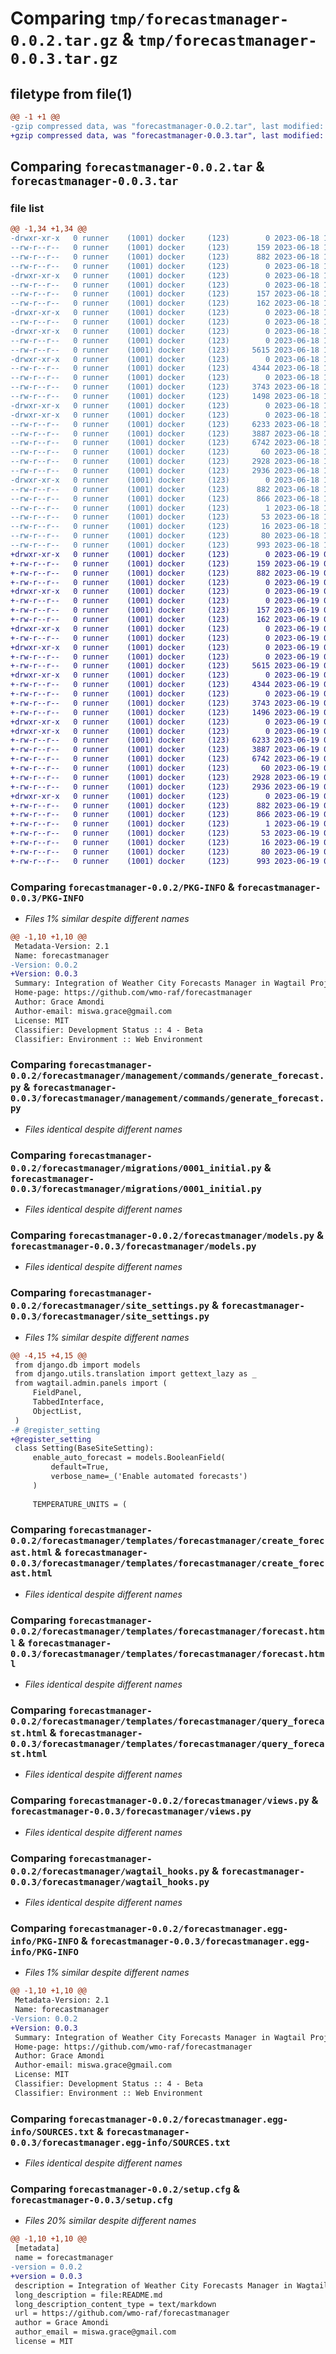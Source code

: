 # Comparing `tmp/forecastmanager-0.0.2.tar.gz` & `tmp/forecastmanager-0.0.3.tar.gz`

## filetype from file(1)

```diff
@@ -1 +1 @@
-gzip compressed data, was "forecastmanager-0.0.2.tar", last modified: Sun Jun 18 18:36:58 2023, max compression
+gzip compressed data, was "forecastmanager-0.0.3.tar", last modified: Mon Jun 19 08:57:00 2023, max compression
```

## Comparing `forecastmanager-0.0.2.tar` & `forecastmanager-0.0.3.tar`

### file list

```diff
@@ -1,34 +1,34 @@
-drwxr-xr-x   0 runner    (1001) docker     (123)        0 2023-06-18 18:36:58.096684 forecastmanager-0.0.2/
--rw-r--r--   0 runner    (1001) docker     (123)      159 2023-06-18 18:36:43.000000 forecastmanager-0.0.2/MANIFEST.in
--rw-r--r--   0 runner    (1001) docker     (123)      882 2023-06-18 18:36:58.096684 forecastmanager-0.0.2/PKG-INFO
--rw-r--r--   0 runner    (1001) docker     (123)        0 2023-06-18 18:36:43.000000 forecastmanager-0.0.2/README.md
-drwxr-xr-x   0 runner    (1001) docker     (123)        0 2023-06-18 18:36:58.096684 forecastmanager-0.0.2/forecastmanager/
--rw-r--r--   0 runner    (1001) docker     (123)        0 2023-06-18 18:36:43.000000 forecastmanager-0.0.2/forecastmanager/__init__.py
--rw-r--r--   0 runner    (1001) docker     (123)      157 2023-06-18 18:36:43.000000 forecastmanager-0.0.2/forecastmanager/admin.py
--rw-r--r--   0 runner    (1001) docker     (123)      162 2023-06-18 18:36:43.000000 forecastmanager-0.0.2/forecastmanager/apps.py
-drwxr-xr-x   0 runner    (1001) docker     (123)        0 2023-06-18 18:36:58.096684 forecastmanager-0.0.2/forecastmanager/management/
--rw-r--r--   0 runner    (1001) docker     (123)        0 2023-06-18 18:36:43.000000 forecastmanager-0.0.2/forecastmanager/management/__init__.py
-drwxr-xr-x   0 runner    (1001) docker     (123)        0 2023-06-18 18:36:58.096684 forecastmanager-0.0.2/forecastmanager/management/commands/
--rw-r--r--   0 runner    (1001) docker     (123)        0 2023-06-18 18:36:43.000000 forecastmanager-0.0.2/forecastmanager/management/commands/__init__.py
--rw-r--r--   0 runner    (1001) docker     (123)     5615 2023-06-18 18:36:43.000000 forecastmanager-0.0.2/forecastmanager/management/commands/generate_forecast.py
-drwxr-xr-x   0 runner    (1001) docker     (123)        0 2023-06-18 18:36:58.096684 forecastmanager-0.0.2/forecastmanager/migrations/
--rw-r--r--   0 runner    (1001) docker     (123)     4344 2023-06-18 18:36:43.000000 forecastmanager-0.0.2/forecastmanager/migrations/0001_initial.py
--rw-r--r--   0 runner    (1001) docker     (123)        0 2023-06-18 18:36:43.000000 forecastmanager-0.0.2/forecastmanager/migrations/__init__.py
--rw-r--r--   0 runner    (1001) docker     (123)     3743 2023-06-18 18:36:43.000000 forecastmanager-0.0.2/forecastmanager/models.py
--rw-r--r--   0 runner    (1001) docker     (123)     1498 2023-06-18 18:36:43.000000 forecastmanager-0.0.2/forecastmanager/site_settings.py
-drwxr-xr-x   0 runner    (1001) docker     (123)        0 2023-06-18 18:36:58.096684 forecastmanager-0.0.2/forecastmanager/templates/
-drwxr-xr-x   0 runner    (1001) docker     (123)        0 2023-06-18 18:36:58.096684 forecastmanager-0.0.2/forecastmanager/templates/forecastmanager/
--rw-r--r--   0 runner    (1001) docker     (123)     6233 2023-06-18 18:36:43.000000 forecastmanager-0.0.2/forecastmanager/templates/forecastmanager/create_forecast.html
--rw-r--r--   0 runner    (1001) docker     (123)     3887 2023-06-18 18:36:43.000000 forecastmanager-0.0.2/forecastmanager/templates/forecastmanager/forecast.html
--rw-r--r--   0 runner    (1001) docker     (123)     6742 2023-06-18 18:36:43.000000 forecastmanager-0.0.2/forecastmanager/templates/forecastmanager/query_forecast.html
--rw-r--r--   0 runner    (1001) docker     (123)       60 2023-06-18 18:36:43.000000 forecastmanager-0.0.2/forecastmanager/tests.py
--rw-r--r--   0 runner    (1001) docker     (123)     2928 2023-06-18 18:36:43.000000 forecastmanager-0.0.2/forecastmanager/views.py
--rw-r--r--   0 runner    (1001) docker     (123)     2936 2023-06-18 18:36:43.000000 forecastmanager-0.0.2/forecastmanager/wagtail_hooks.py
-drwxr-xr-x   0 runner    (1001) docker     (123)        0 2023-06-18 18:36:58.096684 forecastmanager-0.0.2/forecastmanager.egg-info/
--rw-r--r--   0 runner    (1001) docker     (123)      882 2023-06-18 18:36:58.000000 forecastmanager-0.0.2/forecastmanager.egg-info/PKG-INFO
--rw-r--r--   0 runner    (1001) docker     (123)      866 2023-06-18 18:36:58.000000 forecastmanager-0.0.2/forecastmanager.egg-info/SOURCES.txt
--rw-r--r--   0 runner    (1001) docker     (123)        1 2023-06-18 18:36:58.000000 forecastmanager-0.0.2/forecastmanager.egg-info/dependency_links.txt
--rw-r--r--   0 runner    (1001) docker     (123)       53 2023-06-18 18:36:58.000000 forecastmanager-0.0.2/forecastmanager.egg-info/requires.txt
--rw-r--r--   0 runner    (1001) docker     (123)       16 2023-06-18 18:36:58.000000 forecastmanager-0.0.2/forecastmanager.egg-info/top_level.txt
--rw-r--r--   0 runner    (1001) docker     (123)       80 2023-06-18 18:36:43.000000 forecastmanager-0.0.2/pyproject.toml
--rw-r--r--   0 runner    (1001) docker     (123)      993 2023-06-18 18:36:58.096684 forecastmanager-0.0.2/setup.cfg
+drwxr-xr-x   0 runner    (1001) docker     (123)        0 2023-06-19 08:57:00.778028 forecastmanager-0.0.3/
+-rw-r--r--   0 runner    (1001) docker     (123)      159 2023-06-19 08:56:42.000000 forecastmanager-0.0.3/MANIFEST.in
+-rw-r--r--   0 runner    (1001) docker     (123)      882 2023-06-19 08:57:00.778028 forecastmanager-0.0.3/PKG-INFO
+-rw-r--r--   0 runner    (1001) docker     (123)        0 2023-06-19 08:56:42.000000 forecastmanager-0.0.3/README.md
+drwxr-xr-x   0 runner    (1001) docker     (123)        0 2023-06-19 08:57:00.774028 forecastmanager-0.0.3/forecastmanager/
+-rw-r--r--   0 runner    (1001) docker     (123)        0 2023-06-19 08:56:42.000000 forecastmanager-0.0.3/forecastmanager/__init__.py
+-rw-r--r--   0 runner    (1001) docker     (123)      157 2023-06-19 08:56:42.000000 forecastmanager-0.0.3/forecastmanager/admin.py
+-rw-r--r--   0 runner    (1001) docker     (123)      162 2023-06-19 08:56:42.000000 forecastmanager-0.0.3/forecastmanager/apps.py
+drwxr-xr-x   0 runner    (1001) docker     (123)        0 2023-06-19 08:57:00.774028 forecastmanager-0.0.3/forecastmanager/management/
+-rw-r--r--   0 runner    (1001) docker     (123)        0 2023-06-19 08:56:42.000000 forecastmanager-0.0.3/forecastmanager/management/__init__.py
+drwxr-xr-x   0 runner    (1001) docker     (123)        0 2023-06-19 08:57:00.778028 forecastmanager-0.0.3/forecastmanager/management/commands/
+-rw-r--r--   0 runner    (1001) docker     (123)        0 2023-06-19 08:56:42.000000 forecastmanager-0.0.3/forecastmanager/management/commands/__init__.py
+-rw-r--r--   0 runner    (1001) docker     (123)     5615 2023-06-19 08:56:42.000000 forecastmanager-0.0.3/forecastmanager/management/commands/generate_forecast.py
+drwxr-xr-x   0 runner    (1001) docker     (123)        0 2023-06-19 08:57:00.778028 forecastmanager-0.0.3/forecastmanager/migrations/
+-rw-r--r--   0 runner    (1001) docker     (123)     4344 2023-06-19 08:56:42.000000 forecastmanager-0.0.3/forecastmanager/migrations/0001_initial.py
+-rw-r--r--   0 runner    (1001) docker     (123)        0 2023-06-19 08:56:42.000000 forecastmanager-0.0.3/forecastmanager/migrations/__init__.py
+-rw-r--r--   0 runner    (1001) docker     (123)     3743 2023-06-19 08:56:42.000000 forecastmanager-0.0.3/forecastmanager/models.py
+-rw-r--r--   0 runner    (1001) docker     (123)     1496 2023-06-19 08:56:42.000000 forecastmanager-0.0.3/forecastmanager/site_settings.py
+drwxr-xr-x   0 runner    (1001) docker     (123)        0 2023-06-19 08:57:00.774028 forecastmanager-0.0.3/forecastmanager/templates/
+drwxr-xr-x   0 runner    (1001) docker     (123)        0 2023-06-19 08:57:00.778028 forecastmanager-0.0.3/forecastmanager/templates/forecastmanager/
+-rw-r--r--   0 runner    (1001) docker     (123)     6233 2023-06-19 08:56:42.000000 forecastmanager-0.0.3/forecastmanager/templates/forecastmanager/create_forecast.html
+-rw-r--r--   0 runner    (1001) docker     (123)     3887 2023-06-19 08:56:42.000000 forecastmanager-0.0.3/forecastmanager/templates/forecastmanager/forecast.html
+-rw-r--r--   0 runner    (1001) docker     (123)     6742 2023-06-19 08:56:42.000000 forecastmanager-0.0.3/forecastmanager/templates/forecastmanager/query_forecast.html
+-rw-r--r--   0 runner    (1001) docker     (123)       60 2023-06-19 08:56:42.000000 forecastmanager-0.0.3/forecastmanager/tests.py
+-rw-r--r--   0 runner    (1001) docker     (123)     2928 2023-06-19 08:56:42.000000 forecastmanager-0.0.3/forecastmanager/views.py
+-rw-r--r--   0 runner    (1001) docker     (123)     2936 2023-06-19 08:56:42.000000 forecastmanager-0.0.3/forecastmanager/wagtail_hooks.py
+drwxr-xr-x   0 runner    (1001) docker     (123)        0 2023-06-19 08:57:00.774028 forecastmanager-0.0.3/forecastmanager.egg-info/
+-rw-r--r--   0 runner    (1001) docker     (123)      882 2023-06-19 08:57:00.000000 forecastmanager-0.0.3/forecastmanager.egg-info/PKG-INFO
+-rw-r--r--   0 runner    (1001) docker     (123)      866 2023-06-19 08:57:00.000000 forecastmanager-0.0.3/forecastmanager.egg-info/SOURCES.txt
+-rw-r--r--   0 runner    (1001) docker     (123)        1 2023-06-19 08:57:00.000000 forecastmanager-0.0.3/forecastmanager.egg-info/dependency_links.txt
+-rw-r--r--   0 runner    (1001) docker     (123)       53 2023-06-19 08:57:00.000000 forecastmanager-0.0.3/forecastmanager.egg-info/requires.txt
+-rw-r--r--   0 runner    (1001) docker     (123)       16 2023-06-19 08:57:00.000000 forecastmanager-0.0.3/forecastmanager.egg-info/top_level.txt
+-rw-r--r--   0 runner    (1001) docker     (123)       80 2023-06-19 08:56:42.000000 forecastmanager-0.0.3/pyproject.toml
+-rw-r--r--   0 runner    (1001) docker     (123)      993 2023-06-19 08:57:00.778028 forecastmanager-0.0.3/setup.cfg
```

### Comparing `forecastmanager-0.0.2/PKG-INFO` & `forecastmanager-0.0.3/PKG-INFO`

 * *Files 1% similar despite different names*

```diff
@@ -1,10 +1,10 @@
 Metadata-Version: 2.1
 Name: forecastmanager
-Version: 0.0.2
+Version: 0.0.3
 Summary: Integration of Weather City Forecasts Manager in Wagtail Projects.
 Home-page: https://github.com/wmo-raf/forecastmanager
 Author: Grace Amondi
 Author-email: miswa.grace@gmail.com
 License: MIT
 Classifier: Development Status :: 4 - Beta
 Classifier: Environment :: Web Environment
```

### Comparing `forecastmanager-0.0.2/forecastmanager/management/commands/generate_forecast.py` & `forecastmanager-0.0.3/forecastmanager/management/commands/generate_forecast.py`

 * *Files identical despite different names*

### Comparing `forecastmanager-0.0.2/forecastmanager/migrations/0001_initial.py` & `forecastmanager-0.0.3/forecastmanager/migrations/0001_initial.py`

 * *Files identical despite different names*

### Comparing `forecastmanager-0.0.2/forecastmanager/models.py` & `forecastmanager-0.0.3/forecastmanager/models.py`

 * *Files identical despite different names*

### Comparing `forecastmanager-0.0.2/forecastmanager/site_settings.py` & `forecastmanager-0.0.3/forecastmanager/site_settings.py`

 * *Files 1% similar despite different names*

```diff
@@ -4,15 +4,15 @@
 from django.db import models
 from django.utils.translation import gettext_lazy as _
 from wagtail.admin.panels import (
     FieldPanel,
     TabbedInterface,
     ObjectList,
 )
-# @register_setting
+@register_setting
 class Setting(BaseSiteSetting):
     enable_auto_forecast = models.BooleanField(
         default=True,
         verbose_name=_('Enable automated forecasts')
     )
 
     TEMPERATURE_UNITS = (
```

### Comparing `forecastmanager-0.0.2/forecastmanager/templates/forecastmanager/create_forecast.html` & `forecastmanager-0.0.3/forecastmanager/templates/forecastmanager/create_forecast.html`

 * *Files identical despite different names*

### Comparing `forecastmanager-0.0.2/forecastmanager/templates/forecastmanager/forecast.html` & `forecastmanager-0.0.3/forecastmanager/templates/forecastmanager/forecast.html`

 * *Files identical despite different names*

### Comparing `forecastmanager-0.0.2/forecastmanager/templates/forecastmanager/query_forecast.html` & `forecastmanager-0.0.3/forecastmanager/templates/forecastmanager/query_forecast.html`

 * *Files identical despite different names*

### Comparing `forecastmanager-0.0.2/forecastmanager/views.py` & `forecastmanager-0.0.3/forecastmanager/views.py`

 * *Files identical despite different names*

### Comparing `forecastmanager-0.0.2/forecastmanager/wagtail_hooks.py` & `forecastmanager-0.0.3/forecastmanager/wagtail_hooks.py`

 * *Files identical despite different names*

### Comparing `forecastmanager-0.0.2/forecastmanager.egg-info/PKG-INFO` & `forecastmanager-0.0.3/forecastmanager.egg-info/PKG-INFO`

 * *Files 1% similar despite different names*

```diff
@@ -1,10 +1,10 @@
 Metadata-Version: 2.1
 Name: forecastmanager
-Version: 0.0.2
+Version: 0.0.3
 Summary: Integration of Weather City Forecasts Manager in Wagtail Projects.
 Home-page: https://github.com/wmo-raf/forecastmanager
 Author: Grace Amondi
 Author-email: miswa.grace@gmail.com
 License: MIT
 Classifier: Development Status :: 4 - Beta
 Classifier: Environment :: Web Environment
```

### Comparing `forecastmanager-0.0.2/forecastmanager.egg-info/SOURCES.txt` & `forecastmanager-0.0.3/forecastmanager.egg-info/SOURCES.txt`

 * *Files identical despite different names*

### Comparing `forecastmanager-0.0.2/setup.cfg` & `forecastmanager-0.0.3/setup.cfg`

 * *Files 20% similar despite different names*

```diff
@@ -1,10 +1,10 @@
 [metadata]
 name = forecastmanager
-version = 0.0.2
+version = 0.0.3
 description = Integration of Weather City Forecasts Manager in Wagtail Projects.
 long_description = file:README.md
 long_description_content_type = text/markdown
 url = https://github.com/wmo-raf/forecastmanager
 author = Grace Amondi
 author_email = miswa.grace@gmail.com
 license = MIT
```


